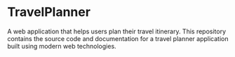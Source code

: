 # TravelPlanner
A web application that helps users plan their travel itinerary. This repository contains the source code and documentation for a travel planner application built using modern web technologies. 

